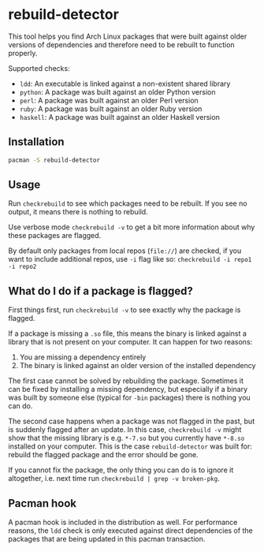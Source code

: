 # rebuild-detector

This tool helps you find Arch Linux packages that were built against older versions of dependencies and therefore need to be rebuilt to function properly.

Supported checks:

- `ldd`: An executable is linked against a non-existent shared library
- `python`: A package was built against an older Python version
- `perl`: A package was built against an older Perl version
- `ruby`: A package was built against an older Ruby version
- `haskell`: A package was built against an older Haskell version

## Installation

```sh
pacman -S rebuild-detector
```

## Usage

Run `checkrebuild` to see which packages need to be rebuilt. If you see no output, it means there is nothing to rebuild.

Use verbose mode `checkrebuild -v` to get a bit more information about why these packages are flagged.

By default only packages from local repos (`file://`) are checked, if you want to include additional repos, use `-i` flag like so: `checkrebuild -i repo1 -i repo2`

## What do I do if a package is flagged?

First things first, run `checkrebuild -v` to see exactly why the package is flagged.

If a package is missing a `.so` file, this means the binary is linked against a library that is not present on your computer. It can happen for two reasons:

1. You are missing a dependency entirely
2. The binary is linked against an older version of the installed dependency

The first case cannot be solved by rebuilding the package. Sometimes it can be fixed by installing a missing dependency, but especially if a binary was built by someone else (typical for `-bin` packages) there is nothing you can do.

The second case happens when a package was not flagged in the past, but is suddenly flagged after an update. In this case, `checkrebuild -v` might show that the missing library is e.g. `*-7.so` but you currently have `*-8.so` installed on your computer. This is the case `rebuild-detector` was built for: rebuild the flagged package and the error should be gone.

If you cannot fix the package, the only thing you can do is to ignore it altogether, i.e. next time run `checkrebuild | grep -v broken-pkg`.

## Pacman hook

A pacman hook is included in the distribution as well. For performance reasons, the `ldd` check is only executed against direct dependencies of the packages that are being updated in this pacman transaction.
